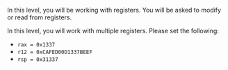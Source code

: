 
In this level, you will be working with registers. You will be asked to modify or read from registers.

In this level, you will work with multiple registers. Please set the following:

- `rax = 0x1337`
- `r12 = 0xCAFED00D1337BEEF`
- `rsp = 0x31337`
